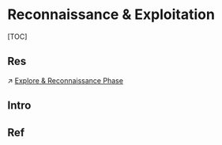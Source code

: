 # Reconnaissance & Exploitation

[TOC]



## Res
↗ [Explore & Reconnaissance Phase](../../../🥇%20Best%20Practice/💉%20Pen-testing/Explore%20&%20Reconnaissance%20Phase/Explore%20&%20Reconnaissance%20Phase.md)



## Intro


## Ref

